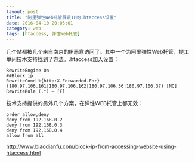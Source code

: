 ```yaml
---
layout: post
title: "阿里弹性Web托管屏蔽IP的.htaccess设置"
date: 2016-04-10 20:05:01
category: web
tags: [htaccess, 弹性Web托管]
---
```

几个站都被几个来自南京的IP恶意访问了。其中一个为阿里弹性Web托管，提工单问技术支持找到了方法。.htaccess加入设置：

```
RewriteEngine On
##Block ip
RewriteCond %{http:X-Forwarded-For} (180.97.106.161|180.97.106.162|180.97.106.36|180.97.106.37) [NC]
RewriteRule (.*) – [F]  
```
<!-- more -->
技术支持提供的另外几个方案，在弹性WEB托管上都无效：

```
order allow,deny
deny from 192.168.0.2
deny from 192.168.0.3
deny from 192.168.0.4
allow from all
```
http://www.biaodianfu.com/block-ip-from-accessing-website-using-htaccess.html




